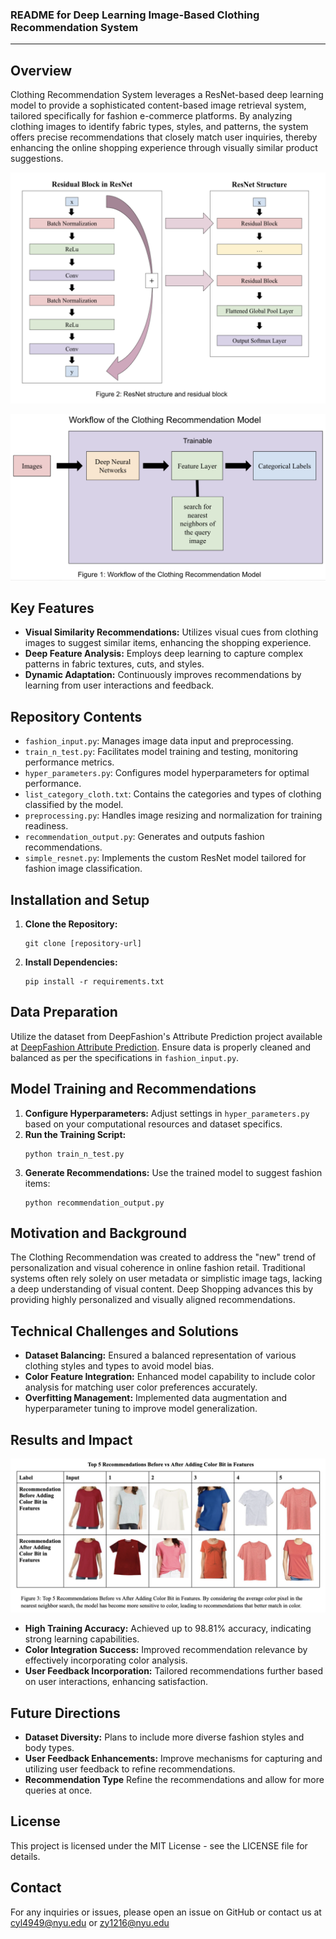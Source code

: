 ### README for Deep Learning Image-Based Clothing Recommendation System

---



## Overview
Clothing Recommendation System leverages a ResNet-based deep learning model to provide a sophisticated content-based image retrieval system, tailored specifically for fashion e-commerce platforms. By analyzing clothing images to identify fabric types, styles, and patterns, the system offers precise recommendations that closely match user inquiries, thereby enhancing the online shopping experience through visually similar product suggestions.

![Image](images/Design.png)


![Image](images/Workflow.png)

## Key Features
- **Visual Similarity Recommendations:** Utilizes visual cues from clothing images to suggest similar items, enhancing the shopping experience.
- **Deep Feature Analysis:** Employs deep learning to capture complex patterns in fabric textures, cuts, and styles.
- **Dynamic Adaptation:** Continuously improves recommendations by learning from user interactions and feedback.

## Repository Contents
- `fashion_input.py`: Manages image data input and preprocessing.
- `train_n_test.py`: Facilitates model training and testing, monitoring performance metrics.
- `hyper_parameters.py`: Configures model hyperparameters for optimal performance.
- `list_category_cloth.txt`: Contains the categories and types of clothing classified by the model.
- `preprocessing.py`: Handles image resizing and normalization for training readiness.
- `recommendation_output.py`: Generates and outputs fashion recommendations.
- `simple_resnet.py`: Implements the custom ResNet model tailored for fashion image classification.

## Installation and Setup
1. **Clone the Repository:**
   ```
   git clone [repository-url]
   ```
2. **Install Dependencies:**
   ```
   pip install -r requirements.txt
   ```

## Data Preparation
Utilize the dataset from DeepFashion's Attribute Prediction project available at [DeepFashion Attribute Prediction](https://mmlab.ie.cuhk.edu.hk/projects/DeepFashion/AttributePrediction.html). Ensure data is properly cleaned and balanced as per the specifications in `fashion_input.py`.

## Model Training and Recommendations
1. **Configure Hyperparameters:**
   Adjust settings in `hyper_parameters.py` based on your computational resources and dataset specifics.
2. **Run the Training Script:**
   ```
   python train_n_test.py
   ```
3. **Generate Recommendations:**
   Use the trained model to suggest fashion items:
   ```
   python recommendation_output.py
   ```

## Motivation and Background
The Clothing Recommendation was created to address the "new" trend of personalization and visual coherence in online fashion retail. Traditional systems often rely solely on user metadata or simplistic image tags, lacking a deep understanding of visual content. Deep Shopping advances this by providing highly personalized and visually aligned recommendations.

## Technical Challenges and Solutions
- **Dataset Balancing:** Ensured a balanced representation of various clothing styles and types to avoid model bias.
- **Color Feature Integration:** Enhanced model capability to include color analysis for matching user color preferences accurately.
- **Overfitting Management:** Implemented data augmentation and hyperparameter tuning to improve model generalization.

## Results and Impact

![Image](images/Outcomes.png)

- **High Training Accuracy:** Achieved up to 98.81% accuracy, indicating strong learning capabilities.
- **Color Integration Success:** Improved recommendation relevance by effectively incorporating color analysis.
- **User Feedback Incorporation:** Tailored recommendations further based on user interactions, enhancing satisfaction.

## Future Directions
- **Dataset Diversity:** Plans to include more diverse fashion styles and body types.
- **User Feedback Enhancements:** Improve mechanisms for capturing and utilizing user feedback to refine recommendations.
- **Recommendation Type** Refine the recommendations and allow for more queries at once. 

## License
This project is licensed under the MIT License - see the LICENSE file for details.

## Contact
For any inquiries or issues, please open an issue on GitHub or contact us at cyl4949@nyu.edu or zy1216@nyu.edu

